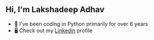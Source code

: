 ## Hi, I'm Lakshadeep Adhav

<!--
**lakshadeep91/lakshadeep91** is a ✨ _special_ ✨ repository because its `README.md` (this file) appears on your GitHub profile.

Here are some ideas to get you started:

- 🔭 I’m currently working on ...
- 🌱 I’m currently learning ...
- 👯 I’m looking to collaborate on ...
- 🤔 I’m looking for help with ...
- 💬 Ask me about ...
- 📫 How to reach me: ...
- 😄 Pronouns: ...
- ⚡ Fun fact: ...
-->

- 🐍 I've been coding in Python primarily for over 6 years
- 🖥️ Check out my [Linkedin](https://www.linkedin.com/in/lakshadeep/) profile
